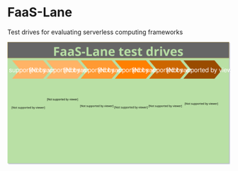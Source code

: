 # FaaS-Lane
Test drives for evaluating serverless computing frameworks



![alt text](https://github.com/CodeFreezr/FaaS-Lane/blob/master/static/FaaS-test-drive.svg "FaaS-Lane Screenplay")
